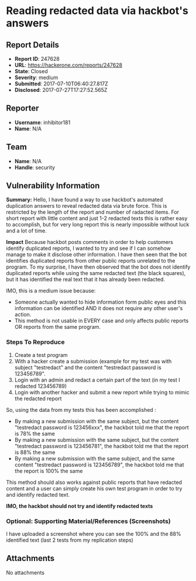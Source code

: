 # Reading redacted data via hackbot's answers

## Report Details
- **Report ID**: 247628
- **URL**: https://hackerone.com/reports/247628
- **State**: Closed
- **Severity**: medium
- **Submitted**: 2017-07-10T06:40:27.817Z
- **Disclosed**: 2017-07-27T17:27:52.565Z

## Reporter
- **Username**: inhibitor181
- **Name**: N/A

## Team
- **Name**: N/A
- **Handle**: security

## Vulnerability Information
**Summary:**
Hello, I have found a way to use hackbot's automated duplication answers to reveal redacted data via brute force. This is restricted by the length of the report and number of radacted items. For short report with little content and just 1-2 redacted texts this is rather easy to accomplish, but for very long report this is nearly impossible without luck and a lot of time.


**Impact**
Because hackbot posts comments in order to help customers identify duplicated reports, I wanted to try and see if I can somehow manage to make it disclose other information. I have then seen that the bot identifies duplicated reports from other public reports unrelated to the program. To my surprise, I have then observed that the bot does not identify duplicated reports while using the same redacted text (the black squares), but it has identified the real text that it has already been redacted.

IMO, this is a medium  issue because:
- Someone actually wanted to hide information form public eyes and this information can be identified AND it does not require any other user's action.
- This method is not usable in EVERY case and only affects public reports OR reports from the same program.


### Steps To Reproduce

1. Create a test program
2. With a hacker create a submission (example for my test was with subject "testredact" and the content "testredact password is 123456789".
3. Login with an admin and redact a certain part of the text (in my test I redacted 123456789)
4. Login with another hacker and submit a new report while trying to mimic the redacted report

So, using the data from my tests this has been accomplished :
- By making a new submission with the same subject, but the content "testredact password is 123456xxx", the hackbot told me that the report is 78% the same
- By making a new submission with the same subject, but the content "testredact password is 123456781", the hackbot told me that the report is 88% the same
- By making a new submission with the same subject, and the same content "testredact password is 123456789", the hackbot told me that the report is 100% the same

This method should also works against public reports that have redacted content and a user can simply create his own test program in order to try and identify redacted text.

__IMO, the hackbot should not try and identify redacted texts__

### Optional: Supporting Material/References (Screenshots)

I have uploaded a screenshot where you can see the 100% and the 88% identified text (last 2 tests from my replication steps)

## Attachments
No attachments
